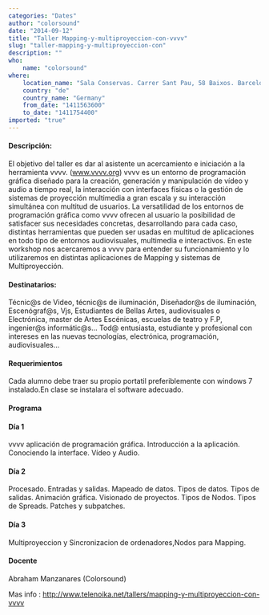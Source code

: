 ```yaml
---
categories: "Dates"
author: "colorsound"
date: "2014-09-12"
title: "Taller Mapping-y-multiproyeccion-con-vvvv"
slug: "taller-mapping-y-multiproyeccion-con"
description: ""
who: 
    name: "colorsound"
where: 
    location_name: "Sala Conservas. Carrer Sant Pau, 58 Baixos. Barcelona."
    country: "de"
    country_name: "Germany"
    from_date: "1411563600"
    to_date: "1411754400"
imported: "true"
---
```




#### Descripción:
El objetivo del taller es dar al asistente un acercamiento e iniciación a la herramienta vvvv. (www.vvvv.org)
vvvv es un entorno de programación gráfica diseñado para la creación, generación y manipulación de vídeo y audio a tiempo real, la interacción con interfaces físicas o la gestión de sistemas de proyección multimedia a gran escala y su interacción simultánea con multitud de usuarios.
La versatilidad de los entornos de programación gráfica como vvvv ofrecen al usuario la posibilidad de satisfacer sus necesidades concretas, desarrollando para cada caso, distintas herramientas que pueden ser usadas en multitud de aplicaciones en todo tipo de entornos audiovisuales, multimedia e interactivos.
En este workshop nos acercaremos a vvvv para entender su funcionamiento y lo utilizaremos en distintas aplicaciones de Mapping y sistemas de Multiproyección.

#### Destinatarios:
Técnic@s de Video, técnic@s de iluminación, Diseñador@s de iluminación, Escenógraf@s, Vjs, Estudiantes de Bellas Artes, audiovisuales o Electrónica, master de Artes Escénicas, escuelas de teatro y F.P, ingenier@s informátic@s... Tod@ entusiasta, estudiante y profesional con intereses en las nuevas tecnologías, electrónica, programación, audiovisuales...


#### Requerimientos
Cada alumno debe traer su propio portatil preferiblemente con windows 7 instalado.En clase se instalara el software adecuado.

#### Programa
#### Día 1 
vvvv aplicación de programación gráfica. Introducción a la aplicación. Conociendo la interface. Vídeo y Audio.

#### Día 2 
Procesado. Entradas y salidas. Mapeado de datos. Tipos de datos. Tipos de salidas. Animación gráfica. Visionado de proyectos. Tipos de Nodos. Tipos de Spreads. Patches y subpatches.

#### Día 3 
Multiproyeccion y Sincronizacion de ordenadores,Nodos para Mapping.


####  Docente 
Abraham Manzanares (Colorsound)

Mas info : http://www.telenoika.net/tallers/mapping-y-multiproyeccion-con-vvvv